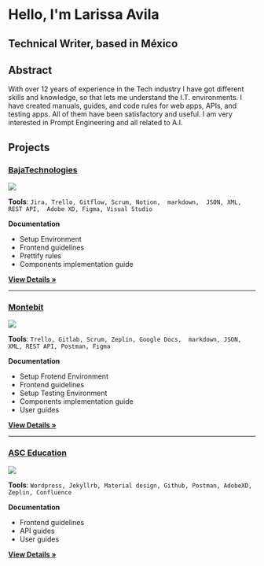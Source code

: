 # Hello,  I'm Larissa Avila
## Technical Writer, based in México


## Abstract

With over 12 years of experience in the Tech industry I have got different skills and knowledge, so that lets me understand the I.T. environments.
I have created manuals, guides, and code rules for web apps, APIs, and testing apps. All of them have been satisfactory and useful.
I am very interested in Prompt Engineering and all related to A.I.



## Projects

### [BajaTechnologies](https://bajatechnologies.com/ "BajaTechnologies")

![](https://pandao.github.io/editor.md/examples/images/8.jpg)


**Tools**: `Jira, Trello, Gitflow, Scrum, Notion,  markdown,  JSON, XML, REST API,  Adobe XD, Figma, Visual Studio`

**Documentation**

- Setup Environment
- Frontend guidelines
- Prettify rules
- Components implementation guide



 **[View Details »](/bajatechnologies/details.md "bajatechnologies")**


---------


### [Montebit](https://Montebit.com/ "Montebit")

![](https://pandao.github.io/editor.md/examples/images/8.jpg)


**Tools**: `Trello, Gitlab, Scrum, Zeplin, Google Docs,  markdown, JSON, XML, REST API, Postman, Figma`

**Documentation**

- Setup Frotend Environment
- Frontend guidelines
- Setup Testing Environment
- Components implementation guide
- User guides


 **[View Details »](/montebit/details.md "montebit")**



---------


### [ASC Education](https://asc.education/ "ASC Education")

![](https://pandao.github.io/editor.md/examples/images/8.jpg)


**Tools**: `Wordpress, Jekyllrb, Material design, Github, Postman, AdobeXD, Zeplin, Confluence`

**Documentation**

- Frontend guidelines
- API guides
- User guides




 **[View Details »](/asceducation/details.md "asceducation")**


